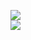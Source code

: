 [![](https://img.shields.io/badge/Made%20With-Github%20Spray-lightgrey.svg?style=for-the-badge&logo=github)](https://github.com/Annihil/github-spray#19996)  
[![](https://i.imgur.com/2DrTn0Z.gif)](https://github.com/Annihil/github-spray)